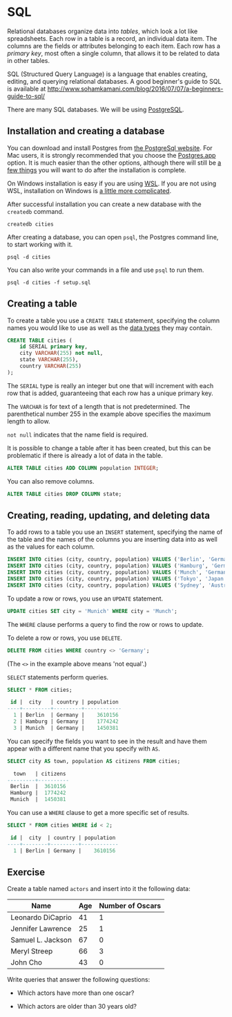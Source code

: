 # SQL

Relational databases organize data into _tables_, which look a lot like spreadsheets. Each row in a table is a record, an individual data item. The columns are the fields or attributes belonging to each item. Each row has a _primary key_, most often a single column, that allows it to be related to data in other tables.

SQL (Structured Query Language) is a language that enables creating, editing, and querying relational databases. A good beginner's guide to SQL is available at <a href="http://www.sohamkamani.com/blog/2016/07/07/a-beginners-guide-to-sql/">http://www.sohamkamani.com/blog/2016/07/07/a-beginners-guide-to-sql/</a>

There are many SQL databases. We will be using <a href="https://www.postgresql.org/">PostgreSQL</a>.

## Installation and creating a database

You can download and install Postgres from <a href="https://www.postgresql.org/download/">the PostgreSql website</a>. For Mac users, it is strongly recommended that you choose the [Postgres.app](http://postgresapp.com/) option. It is much easier than the other options, although there will still be [a few things](mac.md) you will want to do after the installation is complete. 

On Windows installation is easy if you are using <a href="wsl.md">WSL</a>. If you are not using WSL, installation on Windows is [a little more complicated](win.md).

After successful installation you can create a new database with the `createdb` command.

```
createdb cities
```

After creating a database, you can open `psql`, the Postgres command line, to start working with it.

```
psql -d cities
```

You can also write your commands in a file and use `psql` to run them.

```
psql -d cities -f setup.sql
```

## Creating a table

To create a table you use a `CREATE TABLE` statement, specifying the column names you would like to use as well as the <a href="https://www.postgresql.org/docs/9.5/static/datatype.html">data types</a> they may contain.

```sql
CREATE TABLE cities (
    id SERIAL primary key,
    city VARCHAR(255) not null,
    state VARCHAR(255),
    country VARCHAR(255)
);
```

The `SERIAL` type is really an integer but one that will increment with each row that is added, guaranteeing that each row has a unique primary key.

The `VARCHAR` is for text of a length that is not predetermined. The parenthetical number 255 in the example above specifies the maximum length to allow.

`not null` indicates that the name field is required.

It is possible to change a table after it has been created, but this can be problematic if there is already a lot of data in the table.

```sql
ALTER TABLE cities ADD COLUMN population INTEGER;
```

You can also remove columns.

```sql
ALTER TABLE cities DROP COLUMN state;
```

## Creating, reading, updating, and deleting data

To add rows to a table you use an `INSERT` statement, specifying the name of the table and the names of the columns you are inserting data into as well as the values for each column.

```sql
INSERT INTO cities (city, country, population) VALUES ('Berlin', 'Germany', 3610156);
INSERT INTO cities (city, country, population) VALUES ('Hamburg', 'Germany', 1774242);
INSERT INTO cities (city, country, population) VALUES ('Munch', 'Germany', 1450381);
INSERT INTO cities (city, country, population) VALUES ('Tokyo', 'Japan', 13617445);
INSERT INTO cities (city, country, population) VALUES ('Sydney', 'Australia', 4921000);
```

To update a row or rows, you use an `UPDATE` statement.

```sql
UPDATE cities SET city = 'Munich' WHERE city = 'Munch';
```

The `WHERE` clause performs a query to find the row or rows to update.

To delete a row or rows, you use `DELETE`.

```sql
DELETE FROM cities WHERE country <> 'Germany';
```

(The `<>` in the example above means 'not equal'.)

`SELECT` statements perform queries.

```sql
SELECT * FROM cities;

 id |  city   | country | population 
----+---------+---------+------------
  1 | Berlin  | Germany |    3610156
  2 | Hamburg | Germany |    1774242
  3 | Munich  | Germany |    1450381
```

You can specify the fields you want to see in the result and have them appear with a different name that you specify with `AS`.

```sql
SELECT city AS town, population AS citizens FROM cities;

  town   | citizens 
---------+----------
 Berlin  |  3610156
 Hamburg |  1774242
 Munich  |  1450381
```

You can use a `WHERE` clause to get a more specific set of results.

```sql
SELECT * FROM cities WHERE id < 2;

 id |  city  | country | population 
----+--------+---------+------------
  1 | Berlin | Germany |    3610156
```

## Exercise

 Create a table named `actors` and insert into it the following data:

| Name              | Age  | Number of Oscars |
| ----------------- | ---- | ---------------- |
| Leonardo DiCaprio | 41   | 1                |
| Jennifer Lawrence | 25   | 1                |
| Samuel L. Jackson | 67   | 0                |
| Meryl Streep      | 66   | 3                |
| John Cho          | 43   | 0                |

Write queries that answer the following questions:

* Which actors have more than one oscar?

* Which actors are older than 30 years old?
